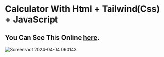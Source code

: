 # Calculator With Html + Tailwind(Css) + JavaScript
## You Can See This Online [here](https://mmdrezakz.github.io/calculator/).
![Screenshot 2024-04-04 060143](https://github.com/mmdrezakz/calculator/assets/155852540/c9b5d8a0-6d27-4231-8861-6b3b41ad23a7)

